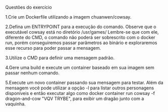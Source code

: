 Questões do exercício

1.Crie um Dockerfile utilizando a imagem chuanwen/cowsay.

2.Defina um ENTRYPOINT para a execução do comando.
Observe que o executável cowsay está no diretório /usr/games/
Lembre-se que com ele, diferente do CMD, o comando não poderá ser sobrescrito com o docker run, porém conseguiremos passar parâmetros ao binário e exploraremos esse recurso para poder passar a mensagem.

3.Utilize o CMD para definir uma mensagem padrão.

4.Gere uma build e execute um container baseado em sua imagem sem passar nenhum comando.

5.Execute um novo container passando sua mensagem para testar. Além da mensagem você pode utilizar a opção -l para listar outros personagens disponíveis e então executar algo como docker container run cowsay -f dragon-and-cow "VQV TRYBE", para exibir um dragão junto com a vaquinha.